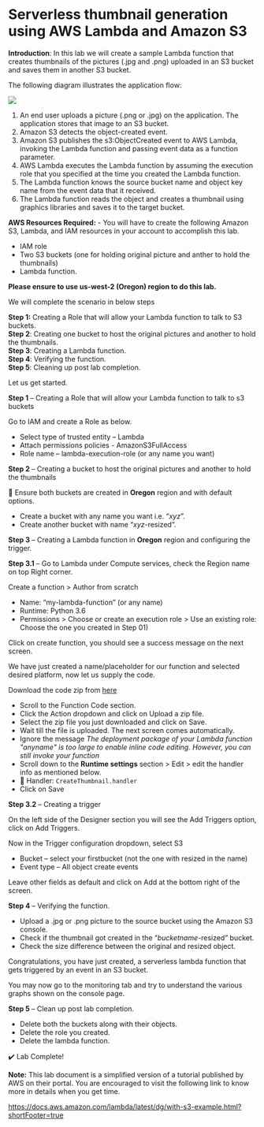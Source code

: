 # Serverless thumbnail generation using AWS Lambda and Amazon S3

**Introduction**: In this lab we will create a sample Lambda function that creates thumbnails of
the pictures (.jpg and .png) uploaded in an S3 bucket and saves them in another S3 bucket.

The following diagram illustrates the application flow:

![](https://github.com/ashydv/aws-labs/blob/master/images/lambda.PNG)

1. An end user uploads a picture (.png or .jpg) on the application. The application stores that image to an S3 bucket.
2. Amazon S3 detects the object-created event.
3. Amazon S3 publishes the s3:ObjectCreated event to AWS Lambda, invoking the Lambda function and passing event data as a function parameter.
4. AWS Lambda executes the Lambda function by assuming the execution role that you specified at the time you created the Lambda function.
5. The Lambda function knows the source bucket name and object key name from the event data that it received.
6. The Lambda function reads the object and creates a thumbnail using graphics libraries and saves it to the target bucket.

**AWS Resources Required:** - You will have to create the following Amazon S3, Lambda, and IAM
    resources in your account to accomplish this lab.

- IAM role
- Two S3 buckets (one for holding original picture and anther to hold the thumbnails)
- Lambda function.

**Please ensure to use us-west-2 (Oregon) region to do this lab.**

We will complete the scenario in below steps

**Step 1:** Creating a Role that will allow your Lambda function to talk to S3 buckets.  
**Step 2**: Creating one bucket to host the original pictures and another to hold the thumbnails.  
**Step 3**: Creating a Lambda function.  
**Step 4**: Verifying the function.  
**Step 5**: Cleaning up post lab completion.

Let us get started.

**Step 1** – Creating a Role that will allow your Lambda function to talk to s3 buckets

Go to IAM and create a Role as below.

- Select type of trusted entity – Lambda
- Attach permissions policies - AmazonS3FullAccess
- Role name – lambda-execution-role (or any name you want)

**Step 2** – Creating a bucket to host the original pictures and another to hold the thumbnails

:key: Ensure both buckets are created in **Oregon** region and with default options.

- Create a bucket with any name you want i.e. “_xyz_”.
- Create another bucket with name “_xyz_-resized”.

**Step 3** – Creating a Lambda function in **Oregon** region and configuring the trigger.

**Step 3.1** – Go to Lambda under Compute services, check the Region name on top Right corner.

Create a function > Author from scratch

- Name: “my-lambda-function” (or any name)
- Runtime: Python 3.6
- Permissions > Choose or create an execution role > Use an existing role: Choose the one you created in Step 01)

Click on create function, you should see a success message on the next screen.

We have just created a name/placeholder for our function and selected desired platform, now let us supply the code.

Download the code zip from [here](https://github.com/ashydv/ThumbnailCreation/raw/master/CreateThumbnail.zip)  

- Scroll to the Function Code section.
- Click the Action dropdown and click on Upload a zip file.
- Select the zip file you just downloaded and click on Save.
- Wait till the file is uploaded. The next screen comes automatically.
- Ignore the message _The deployment package of your Lambda function "anyname" is too large to enable inline code editing. However, you can still invoke your function_
- Scroll down to the **Runtime settings** section > Edit > edit the handler info as mentioned below.
- :key: Handler: `CreateThumbnail.handler`
- Click on Save

**Step 3.2** – Creating a trigger

On the left side of the Designer section you will see the Add Triggers option, click on Add Triggers.

Now in the Trigger configuration dropdown, select S3

- Bucket – select your firstbucket (not the one with resized in the name)
- Event type – All object create events

Leave other fields as default and click on Add at the bottom right of the screen.

**Step 4** – Verifying the function.

- Upload a .jpg or .png picture to the source bucket using the Amazon S3 console.
- Check if the thumbnail got created in the “_bucketname_-resized” bucket.
- Check the size difference between the original and resized object.

Congratulations, you have just created, a serverless lambda function that gets triggered by an event in an S3 bucket.

You may now go to the monitoring tab and try to understand the various graphs shown on the console page.

**Step 5** – Clean up post lab completion.

- Delete both the buckets along with their objects.
- Delete the role you created.
- Delete the lambda function.

✔️ Lab Complete!

**Note:** This lab document is a simplified version of a tutorial published by AWS on their portal. You are encouraged to visit the following link to know more in details when you get time.

<https://docs.aws.amazon.com/lambda/latest/dg/with-s3-example.html?shortFooter=true>
